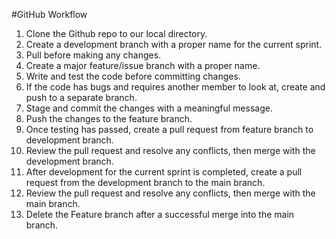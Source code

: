 #GitHub Workflow

1. Clone the Github repo to our local directory.
2. Create a development branch with a proper name for the current sprint.
3. Pull before making any changes.
4. Create a major feature/issue branch with a proper name.
5. Write and test the code before committing changes.
6. If the code has bugs and requires another member to look at, create and push to a separate branch.
7. Stage and commit the changes with a meaningful message.
8. Push the changes to the feature branch.
9. Once testing has passed, create a pull request from feature branch to development branch.
10. Review the pull request and resolve any conflicts, then merge with the development branch.
11. After development for the current sprint is completed, create a pull request from the development branch to the main branch.
12. Review the pull request and resolve any conflicts, then merge with the main branch.
13. Delete the Feature branch after a successful merge into the main branch.
